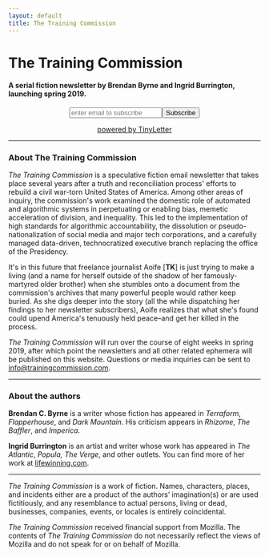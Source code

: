 ```yaml
---
layout: default
title: The Training Commission
---
```


# The Training Commission

#### A serial fiction newsletter by Brendan Byrne and Ingrid Burrington, launching spring 2019. 

 <form style="text-align:center;" action="https://tinyletter.com/The_Training_Commission" method="post" target="popupwindow" onsubmit="window.open('https://tinyletter.com/The_Training_Commission', 'popupwindow', 'scrollbars=yes,width=800,height=600');return true"><input type="text" name="email" id="tlemail" placeholder="enter email to subscribe"/><input type="hidden" value="1" name="embed"/><input type="submit" class="submit" value="Subscribe"><p><a href="https://tinyletter.com" target="_blank">powered by TinyLetter</a></p></form>

---

### **About The Training Commission**
*The Training Commission* is a speculative fiction email newsletter that takes place several years after a truth and reconciliation process' efforts to rebuild a civil war-torn United States of America. Among other areas of inquiry, the commission's work examined the domestic role of automated and algorithmic systems in perpetuating or enabling bias, memetic acceleration of division, and inequality. This led to the implementation of high standards for algorithmic accountability, the dissolution or pseudo-nationalization of social media and major tech corporations, and a carefully managed data-driven, technocratized executive branch replacing the office of the Presidency.

It's in this future that freelance journalist Aoife [**TK**] is just trying to make a living (and a name for herself outside of the shadow of her famously-martyred older brother) when she stumbles onto a document from the commission's archives that many powerful people would rather keep buried. As she digs deeper into the story (all the while dispatching her findings to her newsletter subscribers), Aoife realizes that what she's found could upend America's tenuously held peace–and get her killed in the process.

*The Training Commission* will run over the course of eight weeks in spring 2019, after which point the newsletters and all other related ephemera will be published on this website. Questions or media inquiries can be sent to [info@trainingcommission.com](mailto:info@trainingcommission.com).

---

### **About the authors**

**Brendan C. Byrne** is a writer whose fiction has appeared in *Terraform*, *Flapperhouse*, and *Dark Mountain*. His criticism appears in *Rhizome*, *The Baffler*, and *Imperica*.

**Ingrid Burrington** is an artist and writer whose work has appeared in *The Atlantic*, *Popula, The Verge*, and other outlets. You can find more of her work at [lifewinning.com](http://lifewinning.com).

---

*The Training Commission* is a work of fiction. Names, characters, places, and incidents either are a product of the authors’ imagination(s) or are used fictitiously, and any resemblance to actual persons, living or dead, businesses, companies, events, or locales is entirely coincidental.

*The Training Commission* received financial support from Mozilla. The contents of *The Training Commission* do not necessarily reflect the views of Mozilla and do not speak for or on behalf of Mozilla.
